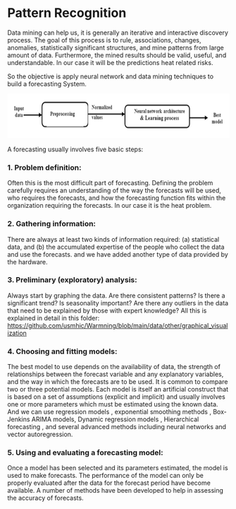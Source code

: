 # Pattern Recognition
Data mining can help us, it is generally an iterative and interactive discovery process.
The goal of this process is to rule, associations,  changes, anomalies, statistically significant structures, and mine patterns from large amount of data.
Furthermore, the mined results should be valid, useful, and understandable. In our case it will be the predictions heat related risks.

So the objective is apply neural network and data mining techniques to build a forecasting System.

<p align="center">
  <img width="700" height="100" src="https://github.com/usmhic/Warmning/blob/main/res/img/pattern_recognition/pattern.png">
</p

## A forecasting usually involves five basic steps:

### 1. Problem definition:
Often this is the most difficult part of forecasting. Defining the problem carefully requires an understanding of the way the forecasts will be used, who requires the forecasts, and how the forecasting function fits within the organization requiring the forecasts.
In our case it is the heat problem.

### 2. Gathering information:
There are always at least two kinds of information required: (a) statistical data, and (b) the accumulated expertise of the people who collect the data and use the forecasts. and we have added another type of data provided by the hardware.

### 3. Preliminary (exploratory) analysis:
Always start by graphing the data. Are there consistent patterns? Is there a significant trend? Is seasonality important? Are there any outliers in the data that need to be explained by those with expert knowledge?
All this is explained in detail in this folder: https://github.com/usmhic/Warmning/blob/main/data/other/graphical_visualization

### 4. Choosing and fitting models:
The best model to use depends on the availability of data, the strength of relationships between the forecast variable and any explanatory variables, and the way in which the forecasts are to be used. It is common to compare two or three potential models. Each model is itself an artificial construct that is based on a set of assumptions (explicit and implicit) and usually involves one or more parameters which must be estimated using the known data. And we can use regression models , exponential smoothing methods , Box-Jenkins ARIMA models, Dynamic regression models , Hierarchical forecasting , and several advanced methods including neural networks and vector autoregression.

### 5. Using and evaluating a forecasting model:
Once a model has been selected and its parameters estimated, the model is used to make forecasts. The performance of the model can only be properly evaluated after the data for the forecast period have become available. A number of methods have been developed to help in assessing the accuracy of forecasts.
